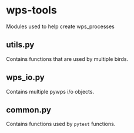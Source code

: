 # wps-tools
Modules used to help create wps_processes

## utils.py
Contains functions that are used by multiple birds.

## wps_io.py
Contains multiple pywps i/o objects.

## common.py
Contains functions used by `pytest` functions.
